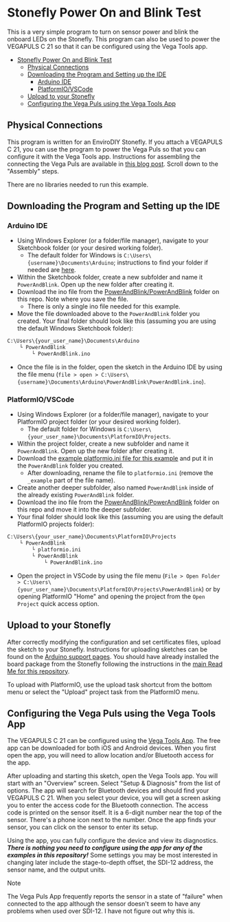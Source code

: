 # Stonefly Power On and Blink Test

This is a very simple program to turn on sensor power and blink the onboard LEDs on the Stonefly.
This program can also be used to power the VEGAPULS C 21 so that it can be configured using the Vega Tools app.

- [Stonefly Power On and Blink Test](#stonefly-power-on-and-blink-test)
  - [Physical Connections](#physical-connections)
  - [Downloading the Program and Setting up the IDE](#downloading-the-program-and-setting-up-the-ide)
    - [Arduino IDE](#arduino-ide)
    - [PlatformIO/VSCode](#platformiovscode)
  - [Upload to your Stonefly](#upload-to-your-stonefly)
  - [Configuring the Vega Puls using the Vega Tools App](#configuring-the-vega-puls-using-the-vega-tools-app)

## Physical Connections

This program is written for an EnviroDIY Stonefly. If you attach a VEGAPULS C 21, you can use the program to power the Vega Puls so that you can configure it with the Vega Tools app.
Instructions for assembling the connecting the Vega Puls are available in [this blog post](https://www.envirodiy.org/river-flood-monitoring-system-for-rapid-deployment/).
Scroll down to the "Assembly" steps.

There are no libraries needed to run this example.

## Downloading the Program and Setting up the IDE

### Arduino IDE

- Using Windows Explorer (or a folder/file manager), navigate to your Sketchbook folder (or your desired working folder).
  - The default folder for Windows is `C:\Users\{username}\Documents\Arduino`; instructions to find your folder if needed are [here](https://support.arduino.cc/hc/en-us/articles/4412950938514-Open-the-Sketchbook-folder).
- Within the Sketchbook folder, create a new subfolder and name it `PowerAndBlink`. Open up the new folder after creating it.
- Download the ino file from the [PowerAndBlink/PowerAndBlink](https://github.com/EnviroDIY/USGS_NGWOS/tree/main/PowerAndBlink/PowerAndBlink) folder on this repo. Note where you save the file.
  - There is only a single ino file needed for this example.
- Move the file downloaded above to the `PowerAndBlink` folder you created.  Your final folder should look like this (assuming you are using the default Windows Sketchbook folder):

```txt
C:\Users\{your_user_name}\Documents\Arduino
    └ PowerAndBlink
        └ PowerAndBlink.ino
```

- Once the file is in the folder, open the sketch in the Arduino IDE by using the file menu (`file > open > C:\Users\{username}\Documents\Arduino\PowerAndBlink\PowerAndBlink.ino`).

### PlatformIO/VSCode

- Using Windows Explorer (or a folder/file manager), navigate to your PlatformIO project folder (or your desired working folder).
  - The default folder for Windows is `C:\Users\{your_user_name}\Documents\PlatformIO\Projects`.
- Within the project folder, create a new subfolder and name it `PowerAndBlink`. Open up the new folder after creating it.
- Download the [example platformio.ini file for this example](https://github.com/EnviroDIY/USGS_NGWOS/blob/main/PowerAndBlink/platformio_example.ini) and put it in the `PowerAndBlink` folder you created.
  - After downloading, rename the file to `platformio.ini` (remove the `_example` part of the file name).
- Create another deeper subfolder, also named `PowerAndBlink` inside of the already existing `PowerAndBlink` folder.
- Download the ino file from the [PowerAndBlink/PowerAndBlink](https://github.com/EnviroDIY/USGS_NGWOS/tree/main/PowerAndBlink/PowerAndBlink) folder on this repo and move it into the deeper subfolder.
- Your final folder should look like this (assuming you are using the default PlatformIO projects folder):

```txt
C:\Users\{your_user_name}\Documents\PlatformIO\Projects
    └ PowerAndBlink
        └ platformio.ini
        └ PowerAndBlink
            └ PowerAndBlink.ino
```

- Open the project in VSCode by using the file menu (`File > Open Folder > C:\Users\{your_user_name}\Documents\PlatformIO\Projects\PowerAndBlink`) or by opening PlatformIO "Home" and opening the project from the `Open Project` quick access option.

## Upload to your Stonefly

After correctly modifying the configuration and set certificates files, upload the sketch to your Stonefly.
Instructions for uploading sketches can be found on the [Arduino support pages](https://support.arduino.cc/hc/en-us/articles/4733418441116-Upload-a-sketch-in-Arduino-IDE).
You should have already installed the board package from the Stonefly following the instructions in the [main Read Me for this repository](https://github.com/EnviroDIY/USGS_NGWOS/?tab=readme-ov-file#setting-up-the-stonefly-in-the-arduino-ide).

To upload with PlatformIO, use the upload task shortcut from the bottom menu or select the "Upload" project task from the PlatformIO menu.

## Configuring the Vega Puls using the Vega Tools App

The VEGAPULS C 21 can be configured using the [Vega Tools App](https://www.vega.com/en-us/products/product-catalog/signal-conditioning/software/vega-tools-app).
The free app can be downloaded for both iOS and Android devices.
When you first open the app, you will need to allow location and/or Bluetooth access for the app.

After uploading and starting this sketch, open the Vega Tools app.
You will start with an "Overview" screen.
Select "Setup & Diagnosis" from the list of options.
The app will search for Bluetooth devices and should find your VEGAPULS C 21.
When you select your device, you will get a screen asking you to enter the access code for the Bluetooth connection.
The access code is printed on the sensor itself.
It is a 6-digit number near the top of the sensor.
There's a phone icon next to the number.
Once the app finds your sensor, you can click on the sensor to enter its setup.

Using the app, you can fully configure the device and view its diagnostics.
***There is nothing you need to configure using the app for any of the examples in this repository!***
Some settings you may be most interested in changing later include the stage-to-depth offset, the SDI-12 address, the sensor name, and the output units.

> [!note]
> The Vega Puls App frequently reports the sensor in a state of "failure" when connected to the app although the sensor doesn't seem to have any problems when used over SDI-12.
> I have not figure out why this is.
